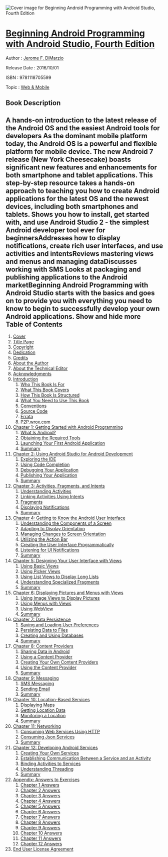 ![Cover image for Beginning Android Programming with Android Studio, Fourth Edition](https://imgdetail.ebookreading.net/cover/cover/web_mobile/EB9781118705599.jpg)

[Beginning Android Programming with Android Studio, Fourth Edition](https://ebookreading.net/view/book/Beginning+Android+Programming+with+Android+Studio%2C+Fourth+Edition-EB9781118705599_1.html "Beginning Android Programming with Android Studio, Fourth Edition")
====================================================================================================================

Author : [Jerome F. DiMarzio](https://ebookreading.net/search/author/Jerome+F.+DiMarzio)

Release Date : 2016/10/01

ISBN : 9781118705599

Topic : [Web & Mobile](https://ebookreading.net/search/category/web-mobile)

Book Description
-----------------

 A hands-on introduction to the latest release of the Android OS and the easiest Android tools for developers
As the dominant mobile platform today, the Android OS is a powerful and flexible platform for mobile device. The new Android 7 release (New York Cheesecake) boasts significant new features and enhancements for both smartphone and tablet applications. This step-by-step resource takes a hands-on approach to teaching you how to create Android applications for the latest OS and the newest devices, including both smartphones and tablets.
Shows you how to install, get started with, and use Android Studio 2 - the simplest Android developer tool ever for beginnersAddresses how to display notifications, create rich user interfaces, and use activities and intentsReviews mastering views and menus and managing dataDiscusses working with SMS Looks at packaging and publishing applications to the Android marketBeginning Android Programming with Android Studio starts with the basics and goes on to provide you with everything you need to know to begin to successfully develop your own Android applications.
        Show and hide more                
Table of Contents
-----------------

1. [Cover](https://ebookreading.net/view/book/Beginning+Android+Programming+with+Android+Studio%2C+Fourth+Edition-EB9781118705599_1.html)
1. [Title Page](https://ebookreading.net/view/book/Beginning+Android+Programming+with+Android+Studio%2C+Fourth+Edition-EB9781118705599_3.html#titlepage)
1. [Copyright](https://ebookreading.net/view/book/Beginning+Android+Programming+with+Android+Studio%2C+Fourth+Edition-EB9781118705599_18.html#f1)
1. [Dedication](https://ebookreading.net/view/book/Beginning+Android+Programming+with+Android+Studio%2C+Fourth+Edition-EB9781118705599_19.html)
1. [Credits](https://ebookreading.net/view/book/Beginning+Android+Programming+with+Android+Studio%2C+Fourth+Edition-EB9781118705599_20.html)
1. [About the Author](https://ebookreading.net/view/book/Beginning+Android+Programming+with+Android+Studio%2C+Fourth+Edition-EB9781118705599_21.html)
1. [About the Technical Editor](https://ebookreading.net/view/book/Beginning+Android+Programming+with+Android+Studio%2C+Fourth+Edition-EB9781118705599_22.html)
1. [Acknowledgments](https://ebookreading.net/view/book/Beginning+Android+Programming+with+Android+Studio%2C+Fourth+Edition-EB9781118705599_23.html)
1. [Introduction](https://ebookreading.net/view/book/Beginning+Android+Programming+with+Android+Studio%2C+Fourth+Edition-EB9781118705599_4.html)
    1. [Who This Book Is For](https://ebookreading.net/view/book/Beginning+Android+Programming+with+Android+Studio%2C+Fourth+Edition-EB9781118705599_4.html#c0x_level1_1)
    1. [What This Book Covers](https://ebookreading.net/view/book/Beginning+Android+Programming+with+Android+Studio%2C+Fourth+Edition-EB9781118705599_4.html#c0x_level1_2)
    1. [How This Book Is Structured](https://ebookreading.net/view/book/Beginning+Android+Programming+with+Android+Studio%2C+Fourth+Edition-EB9781118705599_4.html#c0x_level1_3)
    1. [What You Need to Use This Book](https://ebookreading.net/view/book/Beginning+Android+Programming+with+Android+Studio%2C+Fourth+Edition-EB9781118705599_4.html#c0x_level1_4)
    1. [Conventions](https://ebookreading.net/view/book/Beginning+Android+Programming+with+Android+Studio%2C+Fourth+Edition-EB9781118705599_4.html#c0x_level1_5)
    1. [Source Code](https://ebookreading.net/view/book/Beginning+Android+Programming+with+Android+Studio%2C+Fourth+Edition-EB9781118705599_4.html#c0x_level1_6)
    1. [Errata](https://ebookreading.net/view/book/Beginning+Android+Programming+with+Android+Studio%2C+Fourth+Edition-EB9781118705599_4.html#c0x_level1_7)
    1. [P2P.wrox.com](https://ebookreading.net/view/book/Beginning+Android+Programming+with+Android+Studio%2C+Fourth+Edition-EB9781118705599_4.html#c0x_level1_8)
1. [Chapter 1: Getting Started with Android Programming](https://ebookreading.net/view/book/Beginning+Android+Programming+with+Android+Studio%2C+Fourth+Edition-EB9781118705599_5.html#c1)
    1. [What Is Android?](https://ebookreading.net/view/book/Beginning+Android+Programming+with+Android+Studio%2C+Fourth+Edition-EB9781118705599_5.html#c01_level1_1)
    1. [Obtaining the Required Tools](https://ebookreading.net/view/book/Beginning+Android+Programming+with+Android+Studio%2C+Fourth+Edition-EB9781118705599_5.html#c01_level1_2)
    1. [Launching Your First Android Application](https://ebookreading.net/view/book/Beginning+Android+Programming+with+Android+Studio%2C+Fourth+Edition-EB9781118705599_5.html#c01_level1_3)
    1. [Summary](https://ebookreading.net/view/book/Beginning+Android+Programming+with+Android+Studio%2C+Fourth+Edition-EB9781118705599_5.html#c01_level1_4)
1. [Chapter 2: Using Android Studio for Android Development](https://ebookreading.net/view/book/Beginning+Android+Programming+with+Android+Studio%2C+Fourth+Edition-EB9781118705599_6.html#c2)
    1. [Exploring the IDE](https://ebookreading.net/view/book/Beginning+Android+Programming+with+Android+Studio%2C+Fourth+Edition-EB9781118705599_6.html#c02_level1_1)
    1. [Using Code Completion](https://ebookreading.net/view/book/Beginning+Android+Programming+with+Android+Studio%2C+Fourth+Edition-EB9781118705599_6.html#c02_level1_2)
    1. [Debugging Your Application](https://ebookreading.net/view/book/Beginning+Android+Programming+with+Android+Studio%2C+Fourth+Edition-EB9781118705599_6.html#c02_level1_3)
    1. [Publishing Your Application](https://ebookreading.net/view/book/Beginning+Android+Programming+with+Android+Studio%2C+Fourth+Edition-EB9781118705599_6.html#c02_level1_4)
    1. [Summary](https://ebookreading.net/view/book/Beginning+Android+Programming+with+Android+Studio%2C+Fourth+Edition-EB9781118705599_6.html#c02_level1_5)
1. [Chapter 3: Activities, Fragments, and Intents](https://ebookreading.net/view/book/Beginning+Android+Programming+with+Android+Studio%2C+Fourth+Edition-EB9781118705599_7.html#c3)
    1. [Understanding Activities](https://ebookreading.net/view/book/Beginning+Android+Programming+with+Android+Studio%2C+Fourth+Edition-EB9781118705599_7.html#c03_level1_1)
    1. [Linking Activities Using Intents](https://ebookreading.net/view/book/Beginning+Android+Programming+with+Android+Studio%2C+Fourth+Edition-EB9781118705599_7.html#c03_level1_2)
    1. [Fragments](https://ebookreading.net/view/book/Beginning+Android+Programming+with+Android+Studio%2C+Fourth+Edition-EB9781118705599_7.html#c03_level1_3)
    1. [Displaying Notifications](https://ebookreading.net/view/book/Beginning+Android+Programming+with+Android+Studio%2C+Fourth+Edition-EB9781118705599_7.html#c03_level1_4)
    1. [Summary](https://ebookreading.net/view/book/Beginning+Android+Programming+with+Android+Studio%2C+Fourth+Edition-EB9781118705599_7.html#c03_level1_5)
1. [Chapter 4: Getting to Know the Android User Interface](https://ebookreading.net/view/book/Beginning+Android+Programming+with+Android+Studio%2C+Fourth+Edition-EB9781118705599_8.html#c4)
    1. [Understanding the Components of a Screen](https://ebookreading.net/view/book/Beginning+Android+Programming+with+Android+Studio%2C+Fourth+Edition-EB9781118705599_8.html#c04_level1_1)
    1. [Adapting to Display Orientation](https://ebookreading.net/view/book/Beginning+Android+Programming+with+Android+Studio%2C+Fourth+Edition-EB9781118705599_8.html#c04_level1_2)
    1. [Managing Changes to Screen Orientation](https://ebookreading.net/view/book/Beginning+Android+Programming+with+Android+Studio%2C+Fourth+Edition-EB9781118705599_8.html#c04_level1_3)
    1. [Utilizing the Action Bar](https://ebookreading.net/view/book/Beginning+Android+Programming+with+Android+Studio%2C+Fourth+Edition-EB9781118705599_8.html#c04_level1_4)
    1. [Creating the User Interface Programmatically](https://ebookreading.net/view/book/Beginning+Android+Programming+with+Android+Studio%2C+Fourth+Edition-EB9781118705599_8.html#c04_level1_5)
    1. [Listening for UI Notifications](https://ebookreading.net/view/book/Beginning+Android+Programming+with+Android+Studio%2C+Fourth+Edition-EB9781118705599_8.html#c04_level1_6)
    1. [Summary](https://ebookreading.net/view/book/Beginning+Android+Programming+with+Android+Studio%2C+Fourth+Edition-EB9781118705599_8.html#c04_level1_7)
1. [Chapter 5: Designing Your User Interface with Views](https://ebookreading.net/view/book/Beginning+Android+Programming+with+Android+Studio%2C+Fourth+Edition-EB9781118705599_9.html#c5)
    1. [Using Basic Views](https://ebookreading.net/view/book/Beginning+Android+Programming+with+Android+Studio%2C+Fourth+Edition-EB9781118705599_9.html#c05_level1_1)
    1. [Using Picker Views](https://ebookreading.net/view/book/Beginning+Android+Programming+with+Android+Studio%2C+Fourth+Edition-EB9781118705599_9.html#c05_level1_2)
    1. [Using List Views to Display Long Lists](https://ebookreading.net/view/book/Beginning+Android+Programming+with+Android+Studio%2C+Fourth+Edition-EB9781118705599_9.html#c05_level1_3)
    1. [Understanding Specialized Fragments](https://ebookreading.net/view/book/Beginning+Android+Programming+with+Android+Studio%2C+Fourth+Edition-EB9781118705599_9.html#c05_level1_4)
    1. [Summary](https://ebookreading.net/view/book/Beginning+Android+Programming+with+Android+Studio%2C+Fourth+Edition-EB9781118705599_9.html#c05_level1_5)
1. [Chapter 6: Displaying Pictures and Menus with Views](https://ebookreading.net/view/book/Beginning+Android+Programming+with+Android+Studio%2C+Fourth+Edition-EB9781118705599_10.html#c6)
    1. [Using Image Views to Display Pictures](https://ebookreading.net/view/book/Beginning+Android+Programming+with+Android+Studio%2C+Fourth+Edition-EB9781118705599_10.html#c06_level1_1)
    1. [Using Menus with Views](https://ebookreading.net/view/book/Beginning+Android+Programming+with+Android+Studio%2C+Fourth+Edition-EB9781118705599_10.html#c06_level1_2)
    1. [Using WebView](https://ebookreading.net/view/book/Beginning+Android+Programming+with+Android+Studio%2C+Fourth+Edition-EB9781118705599_10.html#c06_level1_3)
    1. [Summary](https://ebookreading.net/view/book/Beginning+Android+Programming+with+Android+Studio%2C+Fourth+Edition-EB9781118705599_10.html#c06_level1_4)
1. [Chapter 7: Data Persistence](https://ebookreading.net/view/book/Beginning+Android+Programming+with+Android+Studio%2C+Fourth+Edition-EB9781118705599_11.html#c7)
    1. [Saving and Loading User Preferences](https://ebookreading.net/view/book/Beginning+Android+Programming+with+Android+Studio%2C+Fourth+Edition-EB9781118705599_11.html#c07_level1_1)
    1. [Persisting Data to Files](https://ebookreading.net/view/book/Beginning+Android+Programming+with+Android+Studio%2C+Fourth+Edition-EB9781118705599_11.html#c07_level1_2)
    1. [Creating and Using Databases](https://ebookreading.net/view/book/Beginning+Android+Programming+with+Android+Studio%2C+Fourth+Edition-EB9781118705599_11.html#c07_level1_3)
    1. [Summary](https://ebookreading.net/view/book/Beginning+Android+Programming+with+Android+Studio%2C+Fourth+Edition-EB9781118705599_11.html#c07_level1_4)
1. [Chapter 8: Content Providers](https://ebookreading.net/view/book/Beginning+Android+Programming+with+Android+Studio%2C+Fourth+Edition-EB9781118705599_12.html#c8)
    1. [Sharing Data in Android](https://ebookreading.net/view/book/Beginning+Android+Programming+with+Android+Studio%2C+Fourth+Edition-EB9781118705599_12.html#c08_level1_1)
    1. [Using a Content Provider](https://ebookreading.net/view/book/Beginning+Android+Programming+with+Android+Studio%2C+Fourth+Edition-EB9781118705599_12.html#c08_level1_2)
    1. [Creating Your Own Content Providers](https://ebookreading.net/view/book/Beginning+Android+Programming+with+Android+Studio%2C+Fourth+Edition-EB9781118705599_12.html#c08_level1_3)
    1. [Using the Content Provider](https://ebookreading.net/view/book/Beginning+Android+Programming+with+Android+Studio%2C+Fourth+Edition-EB9781118705599_12.html#c08_level1_4)
    1. [Summary](https://ebookreading.net/view/book/Beginning+Android+Programming+with+Android+Studio%2C+Fourth+Edition-EB9781118705599_12.html#c08_level1_5)
1. [Chapter 9: Messaging](https://ebookreading.net/view/book/Beginning+Android+Programming+with+Android+Studio%2C+Fourth+Edition-EB9781118705599_13.html#c9)
    1. [SMS Messaging](https://ebookreading.net/view/book/Beginning+Android+Programming+with+Android+Studio%2C+Fourth+Edition-EB9781118705599_13.html#c09_level1_1)
    1. [Sending Email](https://ebookreading.net/view/book/Beginning+Android+Programming+with+Android+Studio%2C+Fourth+Edition-EB9781118705599_13.html#c09_level1_2)
    1. [Summary](https://ebookreading.net/view/book/Beginning+Android+Programming+with+Android+Studio%2C+Fourth+Edition-EB9781118705599_13.html#c09_level1_3)
1. [Chapter 10: Location-Based Services](https://ebookreading.net/view/book/Beginning+Android+Programming+with+Android+Studio%2C+Fourth+Edition-EB9781118705599_14.html#c10)
    1. [Displaying Maps](https://ebookreading.net/view/book/Beginning+Android+Programming+with+Android+Studio%2C+Fourth+Edition-EB9781118705599_14.html#c010_level1_1)
    1. [Getting Location Data](https://ebookreading.net/view/book/Beginning+Android+Programming+with+Android+Studio%2C+Fourth+Edition-EB9781118705599_14.html#c010_level1_2)
    1. [Monitoring a Location](https://ebookreading.net/view/book/Beginning+Android+Programming+with+Android+Studio%2C+Fourth+Edition-EB9781118705599_14.html#c010_level1_3)
    1. [Summary](https://ebookreading.net/view/book/Beginning+Android+Programming+with+Android+Studio%2C+Fourth+Edition-EB9781118705599_14.html#c010_level1_4)
1. [Chapter 11: Networking](https://ebookreading.net/view/book/Beginning+Android+Programming+with+Android+Studio%2C+Fourth+Edition-EB9781118705599_15.html#c11)
    1. [Consuming Web Services Using HTTP](https://ebookreading.net/view/book/Beginning+Android+Programming+with+Android+Studio%2C+Fourth+Edition-EB9781118705599_15.html#c011_level1_1)
    1. [Consuming Json Services](https://ebookreading.net/view/book/Beginning+Android+Programming+with+Android+Studio%2C+Fourth+Edition-EB9781118705599_15.html#c011_level1_2)
    1. [Summary](https://ebookreading.net/view/book/Beginning+Android+Programming+with+Android+Studio%2C+Fourth+Edition-EB9781118705599_15.html#c011_level1_3)
1. [Chapter 12: Developing Android Services](https://ebookreading.net/view/book/Beginning+Android+Programming+with+Android+Studio%2C+Fourth+Edition-EB9781118705599_16.html#c12)
    1. [Creating Your Own Services](https://ebookreading.net/view/book/Beginning+Android+Programming+with+Android+Studio%2C+Fourth+Edition-EB9781118705599_16.html#c012_level1_1)
    1. [Establishing Communication Between a Service and an Activity](https://ebookreading.net/view/book/Beginning+Android+Programming+with+Android+Studio%2C+Fourth+Edition-EB9781118705599_16.html#c012_level1_2)
    1. [Binding Activities to Services](https://ebookreading.net/view/book/Beginning+Android+Programming+with+Android+Studio%2C+Fourth+Edition-EB9781118705599_16.html#c012_level1_3)
    1. [Understanding Threading](https://ebookreading.net/view/book/Beginning+Android+Programming+with+Android+Studio%2C+Fourth+Edition-EB9781118705599_16.html#c012_level1_4)
    1. [Summary](https://ebookreading.net/view/book/Beginning+Android+Programming+with+Android+Studio%2C+Fourth+Edition-EB9781118705599_16.html#c012_level1_5)
1. [Appendix: Answers to Exercises](https://ebookreading.net/view/book/Beginning+Android+Programming+with+Android+Studio%2C+Fourth+Edition-EB9781118705599_17.html)
    1. [Chapter 1 Answers](https://ebookreading.net/view/book/Beginning+Android+Programming+with+Android+Studio%2C+Fourth+Edition-EB9781118705599_17.html#c0x_level1_1)
    1. [Chapter 2 Answers](https://ebookreading.net/view/book/Beginning+Android+Programming+with+Android+Studio%2C+Fourth+Edition-EB9781118705599_17.html#c0x_level1_2)
    1. [Chapter 3 Answers](https://ebookreading.net/view/book/Beginning+Android+Programming+with+Android+Studio%2C+Fourth+Edition-EB9781118705599_17.html#c0x_level1_3)
    1. [Chapter 4 Answers](https://ebookreading.net/view/book/Beginning+Android+Programming+with+Android+Studio%2C+Fourth+Edition-EB9781118705599_17.html#c0x_level1_4)
    1. [Chapter 5 Answers](https://ebookreading.net/view/book/Beginning+Android+Programming+with+Android+Studio%2C+Fourth+Edition-EB9781118705599_17.html#c0x_level1_5)
    1. [Chapter 6 Answers](https://ebookreading.net/view/book/Beginning+Android+Programming+with+Android+Studio%2C+Fourth+Edition-EB9781118705599_17.html#c0x_level1_6)
    1. [Chapter 7 Answers](https://ebookreading.net/view/book/Beginning+Android+Programming+with+Android+Studio%2C+Fourth+Edition-EB9781118705599_17.html#c0x_level1_7)
    1. [Chapter 8 Answers](https://ebookreading.net/view/book/Beginning+Android+Programming+with+Android+Studio%2C+Fourth+Edition-EB9781118705599_17.html#c0x_level1_8)
    1. [Chapter 9 Answers](https://ebookreading.net/view/book/Beginning+Android+Programming+with+Android+Studio%2C+Fourth+Edition-EB9781118705599_17.html#c0x_level1_9)
    1. [Chapter 10 Answers](https://ebookreading.net/view/book/Beginning+Android+Programming+with+Android+Studio%2C+Fourth+Edition-EB9781118705599_17.html#c0x_level1_10)
    1. [Chapter 11 Answers](https://ebookreading.net/view/book/Beginning+Android+Programming+with+Android+Studio%2C+Fourth+Edition-EB9781118705599_17.html#c0x_level1_11)
    1. [Chapter 12 Answers](https://ebookreading.net/view/book/Beginning+Android+Programming+with+Android+Studio%2C+Fourth+Edition-EB9781118705599_17.html#c0x_level1_12)
1. [End User License Agreement](https://ebookreading.net/view/book/Beginning+Android+Programming+with+Android+Studio%2C+Fourth+Edition-EB9781118705599_24.html)
